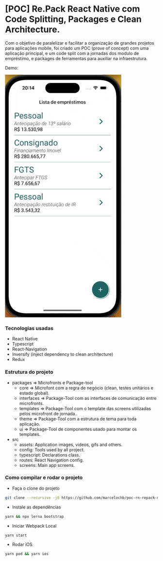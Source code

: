 # [POC] Re.Pack React Native com Code Splitting, Packages e Clean Architecture.
  Com o objetivo de paralelizar e facilitar a organização de grandes projetos para aplicações mobile, foi criado um POC (prove of concept) com uma aplicação principal, e um code split com a jornadas dos modulo de empréstimo, e packages de ferramentas para auxiliar na infraestrutura.

Demo:

![iOS Demo App](demo.gif)

### Tecnologias usadas

- React Native
- Typescript
- React-Navigation
- Inversify (inject dependency to clean architecture)
- Redux

### Estrutura do projeto

- packages => Microfronts e Package-tool
  - core => Microfont com a regra de negócio (clean, testes unitários e estado global).
  - interfaces => Package-Tool com as interfaces de comunicação entre microfronts.
  - templates => Package-Tool com o template das screens utilizadas pelos microfront de jornada..
  - theme => Package-Tool com a estrutura de tema para toda aplicação.
  - ui => Package-Tool de componentes usado para montar os templates.
- src
  - assets: Application images, videos, gifs and others.
   - config: Tools used by all project.
    - typescript: Declarations class. 
  - routes: React Navigation config.
  - screens: Main app screens.

### Como compilar e rodar o projeto

- Faça o clone do projeto
```bash
git clone --recursive -j8 https://github.com/marcelochb/poc-rn-repack-microfront.git
```
- Instale as dependências
```bash
yarn && npx lerna bootstrap
```
- Iniciar Webpack Local
```bash
yarn start
```
- Rodar iOS
```bash
yarn pod && yarn ios
```
